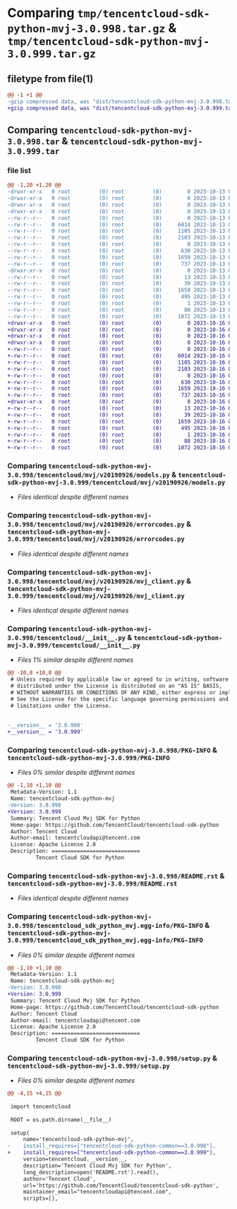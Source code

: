 # Comparing `tmp/tencentcloud-sdk-python-mvj-3.0.998.tar.gz` & `tmp/tencentcloud-sdk-python-mvj-3.0.999.tar.gz`

## filetype from file(1)

```diff
@@ -1 +1 @@
-gzip compressed data, was "dist/tencentcloud-sdk-python-mvj-3.0.998.tar", last modified: Fri Oct 13 00:32:51 2023, max compression
+gzip compressed data, was "dist/tencentcloud-sdk-python-mvj-3.0.999.tar", last modified: Mon Oct 16 00:32:07 2023, max compression
```

## Comparing `tencentcloud-sdk-python-mvj-3.0.998.tar` & `tencentcloud-sdk-python-mvj-3.0.999.tar`

### file list

```diff
@@ -1,20 +1,20 @@
-drwxr-xr-x   0 root         (0) root         (0)        0 2023-10-13 00:32:51.000000 tencentcloud-sdk-python-mvj-3.0.998/
-drwxr-xr-x   0 root         (0) root         (0)        0 2023-10-13 00:32:51.000000 tencentcloud-sdk-python-mvj-3.0.998/tencentcloud/
-drwxr-xr-x   0 root         (0) root         (0)        0 2023-10-13 00:32:51.000000 tencentcloud-sdk-python-mvj-3.0.998/tencentcloud/mvj/
-drwxr-xr-x   0 root         (0) root         (0)        0 2023-10-13 00:32:51.000000 tencentcloud-sdk-python-mvj-3.0.998/tencentcloud/mvj/v20190926/
--rw-r--r--   0 root         (0) root         (0)        0 2023-10-13 00:32:51.000000 tencentcloud-sdk-python-mvj-3.0.998/tencentcloud/mvj/v20190926/__init__.py
--rw-r--r--   0 root         (0) root         (0)     6014 2023-10-13 00:32:51.000000 tencentcloud-sdk-python-mvj-3.0.998/tencentcloud/mvj/v20190926/models.py
--rw-r--r--   0 root         (0) root         (0)     1105 2023-10-13 00:32:51.000000 tencentcloud-sdk-python-mvj-3.0.998/tencentcloud/mvj/v20190926/errorcodes.py
--rw-r--r--   0 root         (0) root         (0)     2103 2023-10-13 00:32:51.000000 tencentcloud-sdk-python-mvj-3.0.998/tencentcloud/mvj/v20190926/mvj_client.py
--rw-r--r--   0 root         (0) root         (0)        0 2023-10-13 00:32:51.000000 tencentcloud-sdk-python-mvj-3.0.998/tencentcloud/mvj/__init__.py
--rw-r--r--   0 root         (0) root         (0)      630 2023-10-13 00:32:51.000000 tencentcloud-sdk-python-mvj-3.0.998/tencentcloud/__init__.py
--rw-r--r--   0 root         (0) root         (0)     1659 2023-10-13 00:32:51.000000 tencentcloud-sdk-python-mvj-3.0.998/PKG-INFO
--rw-r--r--   0 root         (0) root         (0)      737 2023-10-13 00:32:51.000000 tencentcloud-sdk-python-mvj-3.0.998/README.rst
-drwxr-xr-x   0 root         (0) root         (0)        0 2023-10-13 00:32:51.000000 tencentcloud-sdk-python-mvj-3.0.998/tencentcloud_sdk_python_mvj.egg-info/
--rw-r--r--   0 root         (0) root         (0)       13 2023-10-13 00:32:51.000000 tencentcloud-sdk-python-mvj-3.0.998/tencentcloud_sdk_python_mvj.egg-info/top_level.txt
--rw-r--r--   0 root         (0) root         (0)       39 2023-10-13 00:32:51.000000 tencentcloud-sdk-python-mvj-3.0.998/tencentcloud_sdk_python_mvj.egg-info/requires.txt
--rw-r--r--   0 root         (0) root         (0)     1659 2023-10-13 00:32:51.000000 tencentcloud-sdk-python-mvj-3.0.998/tencentcloud_sdk_python_mvj.egg-info/PKG-INFO
--rw-r--r--   0 root         (0) root         (0)      495 2023-10-13 00:32:51.000000 tencentcloud-sdk-python-mvj-3.0.998/tencentcloud_sdk_python_mvj.egg-info/SOURCES.txt
--rw-r--r--   0 root         (0) root         (0)        1 2023-10-13 00:32:51.000000 tencentcloud-sdk-python-mvj-3.0.998/tencentcloud_sdk_python_mvj.egg-info/dependency_links.txt
--rw-r--r--   0 root         (0) root         (0)       88 2023-10-13 00:32:51.000000 tencentcloud-sdk-python-mvj-3.0.998/setup.cfg
--rw-r--r--   0 root         (0) root         (0)     1072 2023-10-13 00:32:51.000000 tencentcloud-sdk-python-mvj-3.0.998/setup.py
+drwxr-xr-x   0 root         (0) root         (0)        0 2023-10-16 00:32:07.000000 tencentcloud-sdk-python-mvj-3.0.999/
+drwxr-xr-x   0 root         (0) root         (0)        0 2023-10-16 00:32:07.000000 tencentcloud-sdk-python-mvj-3.0.999/tencentcloud/
+drwxr-xr-x   0 root         (0) root         (0)        0 2023-10-16 00:32:07.000000 tencentcloud-sdk-python-mvj-3.0.999/tencentcloud/mvj/
+drwxr-xr-x   0 root         (0) root         (0)        0 2023-10-16 00:32:07.000000 tencentcloud-sdk-python-mvj-3.0.999/tencentcloud/mvj/v20190926/
+-rw-r--r--   0 root         (0) root         (0)        0 2023-10-16 00:32:07.000000 tencentcloud-sdk-python-mvj-3.0.999/tencentcloud/mvj/v20190926/__init__.py
+-rw-r--r--   0 root         (0) root         (0)     6014 2023-10-16 00:32:07.000000 tencentcloud-sdk-python-mvj-3.0.999/tencentcloud/mvj/v20190926/models.py
+-rw-r--r--   0 root         (0) root         (0)     1105 2023-10-16 00:32:07.000000 tencentcloud-sdk-python-mvj-3.0.999/tencentcloud/mvj/v20190926/errorcodes.py
+-rw-r--r--   0 root         (0) root         (0)     2103 2023-10-16 00:32:07.000000 tencentcloud-sdk-python-mvj-3.0.999/tencentcloud/mvj/v20190926/mvj_client.py
+-rw-r--r--   0 root         (0) root         (0)        0 2023-10-16 00:32:07.000000 tencentcloud-sdk-python-mvj-3.0.999/tencentcloud/mvj/__init__.py
+-rw-r--r--   0 root         (0) root         (0)      630 2023-10-16 00:32:07.000000 tencentcloud-sdk-python-mvj-3.0.999/tencentcloud/__init__.py
+-rw-r--r--   0 root         (0) root         (0)     1659 2023-10-16 00:32:07.000000 tencentcloud-sdk-python-mvj-3.0.999/PKG-INFO
+-rw-r--r--   0 root         (0) root         (0)      737 2023-10-16 00:32:07.000000 tencentcloud-sdk-python-mvj-3.0.999/README.rst
+drwxr-xr-x   0 root         (0) root         (0)        0 2023-10-16 00:32:07.000000 tencentcloud-sdk-python-mvj-3.0.999/tencentcloud_sdk_python_mvj.egg-info/
+-rw-r--r--   0 root         (0) root         (0)       13 2023-10-16 00:32:07.000000 tencentcloud-sdk-python-mvj-3.0.999/tencentcloud_sdk_python_mvj.egg-info/top_level.txt
+-rw-r--r--   0 root         (0) root         (0)       39 2023-10-16 00:32:07.000000 tencentcloud-sdk-python-mvj-3.0.999/tencentcloud_sdk_python_mvj.egg-info/requires.txt
+-rw-r--r--   0 root         (0) root         (0)     1659 2023-10-16 00:32:07.000000 tencentcloud-sdk-python-mvj-3.0.999/tencentcloud_sdk_python_mvj.egg-info/PKG-INFO
+-rw-r--r--   0 root         (0) root         (0)      495 2023-10-16 00:32:07.000000 tencentcloud-sdk-python-mvj-3.0.999/tencentcloud_sdk_python_mvj.egg-info/SOURCES.txt
+-rw-r--r--   0 root         (0) root         (0)        1 2023-10-16 00:32:07.000000 tencentcloud-sdk-python-mvj-3.0.999/tencentcloud_sdk_python_mvj.egg-info/dependency_links.txt
+-rw-r--r--   0 root         (0) root         (0)       88 2023-10-16 00:32:07.000000 tencentcloud-sdk-python-mvj-3.0.999/setup.cfg
+-rw-r--r--   0 root         (0) root         (0)     1072 2023-10-16 00:32:07.000000 tencentcloud-sdk-python-mvj-3.0.999/setup.py
```

### Comparing `tencentcloud-sdk-python-mvj-3.0.998/tencentcloud/mvj/v20190926/models.py` & `tencentcloud-sdk-python-mvj-3.0.999/tencentcloud/mvj/v20190926/models.py`

 * *Files identical despite different names*

### Comparing `tencentcloud-sdk-python-mvj-3.0.998/tencentcloud/mvj/v20190926/errorcodes.py` & `tencentcloud-sdk-python-mvj-3.0.999/tencentcloud/mvj/v20190926/errorcodes.py`

 * *Files identical despite different names*

### Comparing `tencentcloud-sdk-python-mvj-3.0.998/tencentcloud/mvj/v20190926/mvj_client.py` & `tencentcloud-sdk-python-mvj-3.0.999/tencentcloud/mvj/v20190926/mvj_client.py`

 * *Files identical despite different names*

### Comparing `tencentcloud-sdk-python-mvj-3.0.998/tencentcloud/__init__.py` & `tencentcloud-sdk-python-mvj-3.0.999/tencentcloud/__init__.py`

 * *Files 1% similar despite different names*

```diff
@@ -10,8 +10,8 @@
 # Unless required by applicable law or agreed to in writing, software
 # distributed under the License is distributed on an "AS IS" BASIS,
 # WITHOUT WARRANTIES OR CONDITIONS OF ANY KIND, either express or implied.
 # See the License for the specific language governing permissions and
 # limitations under the License.
 
 
-__version__ = '3.0.998'
+__version__ = '3.0.999'
```

### Comparing `tencentcloud-sdk-python-mvj-3.0.998/PKG-INFO` & `tencentcloud-sdk-python-mvj-3.0.999/PKG-INFO`

 * *Files 0% similar despite different names*

```diff
@@ -1,10 +1,10 @@
 Metadata-Version: 1.1
 Name: tencentcloud-sdk-python-mvj
-Version: 3.0.998
+Version: 3.0.999
 Summary: Tencent Cloud Mvj SDK for Python
 Home-page: https://github.com/TencentCloud/tencentcloud-sdk-python
 Author: Tencent Cloud
 Author-email: tencentcloudapi@tencent.com
 License: Apache License 2.0
 Description: ============================
         Tencent Cloud SDK for Python
```

### Comparing `tencentcloud-sdk-python-mvj-3.0.998/README.rst` & `tencentcloud-sdk-python-mvj-3.0.999/README.rst`

 * *Files identical despite different names*

### Comparing `tencentcloud-sdk-python-mvj-3.0.998/tencentcloud_sdk_python_mvj.egg-info/PKG-INFO` & `tencentcloud-sdk-python-mvj-3.0.999/tencentcloud_sdk_python_mvj.egg-info/PKG-INFO`

 * *Files 0% similar despite different names*

```diff
@@ -1,10 +1,10 @@
 Metadata-Version: 1.1
 Name: tencentcloud-sdk-python-mvj
-Version: 3.0.998
+Version: 3.0.999
 Summary: Tencent Cloud Mvj SDK for Python
 Home-page: https://github.com/TencentCloud/tencentcloud-sdk-python
 Author: Tencent Cloud
 Author-email: tencentcloudapi@tencent.com
 License: Apache License 2.0
 Description: ============================
         Tencent Cloud SDK for Python
```

### Comparing `tencentcloud-sdk-python-mvj-3.0.998/setup.py` & `tencentcloud-sdk-python-mvj-3.0.999/setup.py`

 * *Files 0% similar despite different names*

```diff
@@ -4,15 +4,15 @@
 
 import tencentcloud
 
 ROOT = os.path.dirname(__file__)
 
 setup(
     name='tencentcloud-sdk-python-mvj',
-    install_requires=["tencentcloud-sdk-python-common==3.0.998"],
+    install_requires=["tencentcloud-sdk-python-common==3.0.999"],
     version=tencentcloud.__version__,
     description='Tencent Cloud Mvj SDK for Python',
     long_description=open('README.rst').read(),
     author='Tencent Cloud',
     url='https://github.com/TencentCloud/tencentcloud-sdk-python',
     maintainer_email="tencentcloudapi@tencent.com",
     scripts=[],
```

